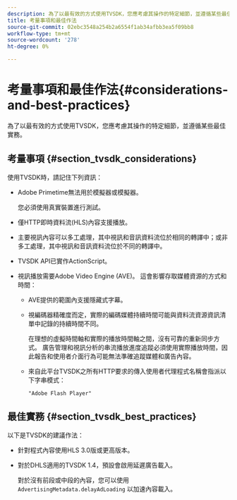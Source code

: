 ```yaml
---
description: 為了以最有效的方式使用TVSDK，您應考慮其操作的特定細節，並遵循某些最佳實務。
title: 考量事項和最佳作法
source-git-commit: 02ebc3548a254b2a6554f1ab34afbb3ea5f09bb8
workflow-type: tm+mt
source-wordcount: '278'
ht-degree: 0%

---
```


# 考量事項和最佳作法{#considerations-and-best-practices}

為了以最有效的方式使用TVSDK，您應考慮其操作的特定細節，並遵循某些最佳實務。

## 考量事項 {#section_tvsdk_considerations}

使用TVSDK時，請記住下列資訊：

* Adobe Primetime無法用於模擬器或模擬器。

  您必須使用真實裝置進行測試。
* 僅HTTP即時資料流(HLS)內容支援播放。
* 主要視訊內容可以多工處理，其中視訊和音訊資料流位於相同的轉譯中；或非多工處理，其中視訊和音訊資料流位於不同的轉譯中。
* TVSDK API已實作ActionScript。
* 視訊播放需要Adobe Video Engine (AVE)。 這會影響存取媒體資源的方式和時間：

   * AVE提供的範圍內支援隱藏式字幕。
   * 視編碼器精確度而定，實際的編碼媒體持續時間可能與資料流資源資訊清單中記錄的持續時間不同。

     在理想的虛擬時間軸和實際的播放時間軸之間，沒有可靠的重新同步方式。 廣告管理和視訊分析的串流播放進度追蹤必須使用實際播放時間，因此報告和使用者介面行為可能無法準確追蹤媒體和廣告內容。
   * 來自此平台TVSDK之所有HTTP要求的傳入使用者代理程式名稱會指派以下字串模式：

     ```
     "Adobe Flash Player"
     ```

## 最佳實務 {#section_tvsdk_best_practices}

以下是TVSDK的建議作法：

* 針對程式內容使用HLS 3.0版或更高版本。
* 對於DHLS適用的TVSDK 1.4，預設會啟用延遲廣告載入。

  對於沒有前段或中段的內容，您可以使用 `AdvertisingMetadata.delayAdLoading` 以加速內容載入。
